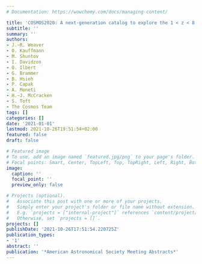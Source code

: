```yaml
---
# Documentation: https://wowchemy.com/docs/managing-content/

title: 'COSMOS2020: A next-generation catalog to explore the 1 < z < 8 universe'
subtitle: ''
summary: ''
authors:
- J.~R. Weaver
- O. Kauffmann
- M. Shuntov
- I. Davidzon
- O. Ilbert
- G. Brammer
- B. Hsieh
- P. Capak
- A. Moneti
- H.~J. McCracken
- S. Toft
- The Cosmos Team
tags: []
categories: []
date: '2021-01-01'
lastmod: 2021-10-26T19:51:54+02:00
featured: false
draft: false

# Featured image
# To use, add an image named `featured.jpg/png` to your page's folder.
# Focal points: Smart, Center, TopLeft, Top, TopRight, Left, Right, BottomLeft, Bottom, BottomRight.
image:
  caption: ''
  focal_point: ''
  preview_only: false

# Projects (optional).
#   Associate this post with one or more of your projects.
#   Simply enter your project's folder or file name without extension.
#   E.g. `projects = ["internal-project"]` references `content/project/deep-learning/index.md`.
#   Otherwise, set `projects = []`.
projects: []
publishDate: '2021-10-26T17:51:54.220725Z'
publication_types:
- '1'
abstract: ''
publication: '*American Astronomical Society Meeting Abstracts*'
---
```

